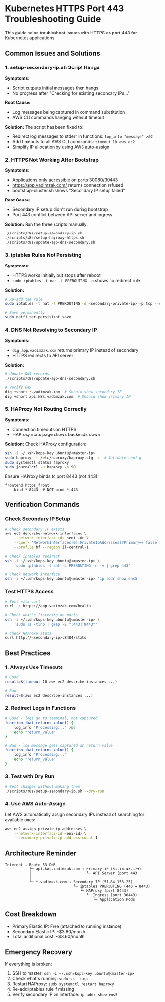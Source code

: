 # Kubernetes HTTPS Port 443 Troubleshooting Guide

This guide helps troubleshoot issues with HTTPS on port 443 for Kubernetes applications.

## Common Issues and Solutions

### 1. setup-secondary-ip.sh Script Hangs

**Symptoms:**
- Script outputs initial messages then hangs
- No progress after "Checking for existing secondary IPs..."

**Root Cause:**
- Log messages being captured in command substitution
- AWS CLI commands hanging without timeout

**Solution:**
The script has been fixed to:
- Redirect log messages to stderr in functions: `log_info "message" >&2`
- Add timeouts to all AWS CLI commands: `timeout 10 aws ec2 ...`
- Simplify IP allocation by using AWS auto-assign

### 2. HTTPS Not Working After Bootstrap

**Symptoms:**
- Applications only accessible on ports 30080/30443
- https://app.vadimzak.com/ returns connection refused
- bootstrap-cluster.sh shows "Secondary IP setup failed"

**Root Cause:**
- Secondary IP setup didn't run during bootstrap
- Port 443 conflict between API server and ingress

**Solution:**
Run the three scripts manually:
```bash
./scripts/k8s/setup-secondary-ip.sh
./scripts/k8s/setup-haproxy-https.sh
./scripts/k8s/update-app-dns-secondary.sh
```

### 3. iptables Rules Not Persisting

**Symptoms:**
- HTTPS works initially but stops after reboot
- `sudo iptables -t nat -L PREROUTING -n` shows no redirect rule

**Solution:**
```bash
# Re-add the rule
sudo iptables -t nat -A PREROUTING -d <secondary-private-ip> -p tcp --dport 443 -j REDIRECT --to-port 8443

# Save permanently
sudo netfilter-persistent save
```

### 4. DNS Not Resolving to Secondary IP

**Symptoms:**
- `dig app.vadimzak.com` returns primary IP instead of secondary
- HTTPS redirects to API server

**Solution:**
```bash
# Update DNS records
./scripts/k8s/update-app-dns-secondary.sh

# Verify DNS
dig +short *.vadimzak.com  # Should show secondary IP
dig +short api.k8s.vadimzak.com  # Should show primary IP
```

### 5. HAProxy Not Routing Correctly

**Symptoms:**
- Connection timeouts on HTTPS
- HAProxy stats page shows backends down

**Solution:**
Check HAProxy configuration:
```bash
ssh -i ~/.ssh/kops-key ubuntu@<master-ip>
sudo haproxy -f /etc/haproxy/haproxy.cfg -c  # Validate config
sudo systemctl status haproxy
sudo journalctl -u haproxy -n 50
```

Ensure HAProxy binds to port 8443 (not 443):
```
frontend https_front
    bind *:8443  # NOT bind *:443
```

## Verification Commands

### Check Secondary IP Setup
```bash
# Check secondary IP exists
aws ec2 describe-network-interfaces \
    --network-interface-ids <eni-id> \
    --query 'NetworkInterfaces[0].PrivateIpAddresses[?Primary==`false`]' \
    --profile bf --region il-central-1

# Check iptables redirect
ssh -i ~/.ssh/kops-key ubuntu@<master-ip> \
    'sudo iptables -t nat -L PREROUTING -n -v | grep 443'

# Check network interface
ssh -i ~/.ssh/kops-key ubuntu@<master-ip> 'ip addr show ens5'
```

### Test HTTPS Access
```bash
# Test with curl
curl -k https://app.vadimzak.com/health

# Check what's listening on ports
ssh -i ~/.ssh/kops-key ubuntu@<master-ip> \
    'sudo ss -tlnp | grep -E ":443|:8443"'

# Check HAProxy stats
curl http://<secondary-ip>:8404/stats
```

## Best Practices

### 1. Always Use Timeouts
```bash
# Good
result=$(timeout 10 aws ec2 describe-instances ...)

# Bad
result=$(aws ec2 describe-instances ...)
```

### 2. Redirect Logs in Functions
```bash
# Good - logs go to terminal, not captured
function_that_returns_value() {
    log_info "Processing..." >&2
    echo "return_value"
}

# Bad - log message gets captured as return value
function_that_returns_value() {
    log_info "Processing..."
    echo "return_value"
}
```

### 3. Test with Dry Run
```bash
# Test changes without making them
./scripts/k8s/setup-secondary-ip.sh --dry-run
```

### 4. Use AWS Auto-Assign
Let AWS automatically assign secondary IPs instead of searching for available ones:
```bash
aws ec2 assign-private-ip-addresses \
    --network-interface-id <eni-id> \
    --secondary-private-ip-address-count 1
```

## Architecture Reminder

```
Internet → Route 53 DNS
           ├─ api.k8s.vadimzak.com → Primary IP (51.16.45.179)
           │                         └─ API Server (port 443)
           │
           └─ *.vadimzak.com → Secondary IP (51.84.153.25)
                               └─ iptables PREROUTING (443 → 8443)
                                  └─ HAProxy (port 8443)
                                     └─ Ingress (port 30443)
                                        └─ Application Pods
```

## Cost Breakdown
- Primary Elastic IP: Free (attached to running instance)
- Secondary Elastic IP: ~$3.60/month
- Total additional cost: ~$3.60/month

## Emergency Recovery

If everything is broken:
1. SSH to master: `ssh -i ~/.ssh/kops-key ubuntu@<master-ip>`
2. Check what's running: `sudo ss -tlnp`
3. Restart HAProxy: `sudo systemctl restart haproxy`
4. Re-add iptables rule if missing
5. Verify secondary IP on interface: `ip addr show ens5`